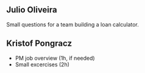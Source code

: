 Julio Oliveira
--------------

Small questions for a team building a loan calculator.

Kristof Pongracz
----------------

- PM job overview (1h, if needed) 
- Small excercises (2h)
